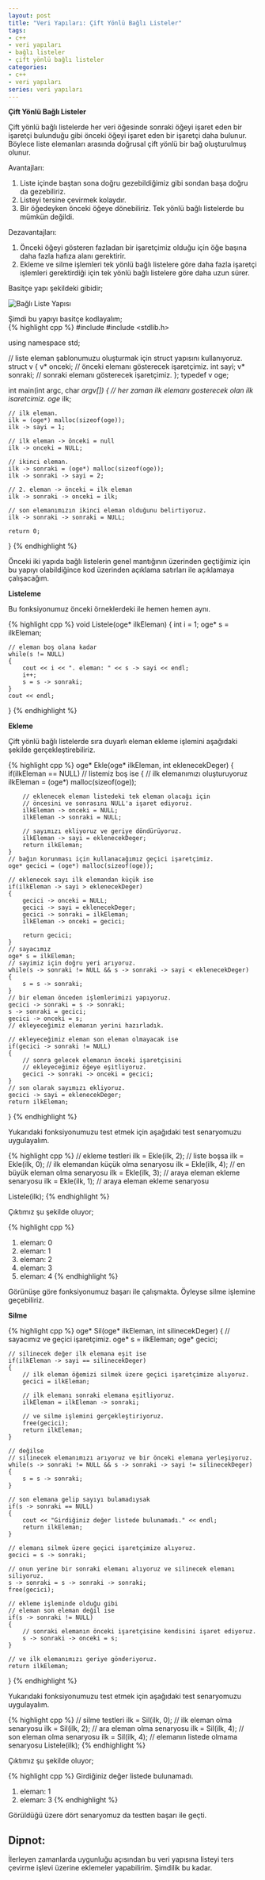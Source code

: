 ```yaml
---
layout: post
title: "Veri Yapıları: Çift Yönlü Bağlı Listeler"
tags:
- c++
- veri yapıları
- bağlı listeler
- çift yönlü bağlı listeler
categories:
- c++
- veri yapıları
series: veri yapıları
---
```


**Çift Yönlü Bağlı Listeler**

Çift yönlü bağlı listelerde her veri öğesinde sonraki öğeyi işaret eden bir işaretçi bulunduğu gibi önceki öğeyi işaret eden bir işaretçi daha bulunur. Böylece liste elemanları arasında doğrusal çift yönlü bir bağ oluşturulmuş olunur.  

Avantajları:  

1. Liste içinde baştan sona doğru gezebildiğimiz gibi sondan başa doğru da gezebiliriz.
2. Listeyi tersine çevirmek kolaydır.
3. Bir öğedeyken önceki öğeye dönebiliriz. Tek yönlü bağlı listelerde bu mümkün değildi.

Dezavantajları:  

1. Önceki öğeyi gösteren fazladan bir işaretçimiz olduğu için öğe başına daha fazla hafıza alanı gerektirir.
2. Ekleme ve silme işlemleri tek yönlü bağlı listelere göre daha fazla işaretçi işlemleri gerektirdiği için tek yönlü bağlı listelere göre daha uzun sürer. 

Basitçe yapı şekildeki gibidir;

![Bağlı Liste Yapısı](/../resimler/ciftYonluBagliListeYapisi.png)

Şimdi bu yapıyı basitçe kodlayalım;  
{% highlight cpp %}
#include <iostream>
#include <stdlib.h>

using namespace std;

// liste eleman şablonumuzu oluşturmak için struct yapısını kullanıyoruz.
struct v
{
    v* onceki; // önceki elemanı gösterecek işaretçimiz.
    int sayi;
    v* sonraki; // sonraki elemanı gösterecek işaretçimiz.
};
typedef v oge;

int main(int argc, char *argv[])
{
    // her zaman ilk elemanı gosterecek olan ilk isaretcimiz.
    oge* ilk;

    // ilk eleman.
    ilk = (oge*) malloc(sizeof(oge));
    ilk -> sayi = 1;
    
    // ilk eleman -> önceki = null
    ilk -> onceki = NULL;

    // ikinci eleman.
    ilk -> sonraki = (oge*) malloc(sizeof(oge));
    ilk -> sonraki -> sayi = 2;
    
    // 2. eleman -> önceki = ilk eleman
    ilk -> sonraki -> onceki = ilk;
    
    // son elemanımızın ikinci eleman olduğunu belirtiyoruz.
    ilk -> sonraki -> sonraki = NULL;

    return 0;
}
{% endhighlight %}

Önceki iki yapıda bağlı listelerin genel mantığının üzerinden geçtiğimiz için bu yapıyı olabildiğince kod üzerinden açıklama satırları ile açıklamaya çalışacağım. 

**Listeleme**  

Bu fonksiyonumuz önceki örneklerdeki ile hemen hemen aynı.

{% highlight cpp %}
void Listele(oge* ilkEleman)
{
    int i = 1;
    oge* s = ilkEleman;

    // eleman boş olana kadar
    while(s != NULL)
    {
        cout << i << ". eleman: " << s -> sayi << endl;
        i++;
        s = s -> sonraki;
    }
    cout << endl;
}
{% endhighlight %}

**Ekleme**

Çift yönlü bağlı listelerde sıra duyarlı eleman ekleme işlemini aşağıdaki şekilde gerçekleştirebiliriz.

{% highlight cpp %}
oge* Ekle(oge* ilkEleman, int eklenecekDeger)
{
    if(ilkEleman == NULL) // listemiz boş ise
    {
        // ilk elemanımızı oluşturuyoruz
        ilkEleman = (oge*) malloc(sizeof(oge));

        // eklenecek eleman listedeki tek eleman olacağı için
        // öncesini ve sonrasını NULL'a işaret ediyoruz.
        ilkEleman -> onceki = NULL;
        ilkEleman -> sonraki = NULL;

        // sayımızı ekliyoruz ve geriye döndürüyoruz.
        ilkEleman -> sayi = eklenecekDeger;
        return ilkEleman;
    }
    // bağın korunması için kullanacağımız geçici işaretçimiz.
    oge* gecici = (oge*) malloc(sizeof(oge));

    // eklenecek sayı ilk elemandan küçük ise
    if(ilkEleman -> sayi > eklenecekDeger)
    {
        gecici -> onceki = NULL;
        gecici -> sayi = eklenecekDeger;
        gecici -> sonraki = ilkEleman;
        ilkEleman -> onceki = gecici;

        return gecici;
    }
    // sayacımız
    oge* s = ilkEleman;
    // sayimiz için doğru yeri arıyoruz.
    while(s -> sonraki != NULL && s -> sonraki -> sayi < eklenecekDeger)
    {
        s = s -> sonraki;
    }
    // bir eleman önceden işlemlerimizi yapıyoruz.
    gecici -> sonraki = s -> sonraki;
    s -> sonraki = gecici;
    gecici -> onceki = s;
    // ekleyeceğimiz elemanın yerini hazırladık.

    // ekleyeceğimiz eleman son eleman olmayacak ise
    if(gecici -> sonraki != NULL)
    {
        // sonra gelecek elemanın önceki işaretçisini
        // ekleyeceğimiz öğeye eşitliyoruz.
        gecici -> sonraki -> onceki = gecici;
    }
    // son olarak sayımızı ekliyoruz.
    gecici -> sayi = eklenecekDeger;
    return ilkEleman;
}
{% endhighlight %}

Yukarıdaki fonksiyonumuzu test etmek için aşağıdaki test senaryomuzu uygulayalım.  

{% highlight cpp %}
// ekleme testleri
ilk = Ekle(ilk, 2); // liste boşsa
ilk = Ekle(ilk, 0); // ilk elemandan küçük olma senaryosu
ilk = Ekle(ilk, 4); // en büyük eleman olma senaryosu
ilk = Ekle(ilk, 3); // araya eleman ekleme senaryosu
ilk = Ekle(ilk, 1); // araya eleman ekleme senaryosu

Listele(ilk);
{% endhighlight %}

Çıktımız şu şekilde oluyor;  

{% highlight cpp %}
1. eleman: 0
2. eleman: 1
3. eleman: 2
4. eleman: 3
5. eleman: 4
{% endhighlight %}

Görünüşe göre fonksiyonumuz başarı ile çalışmakta. Öyleyse silme işlemine geçebiliriz.  

**Silme**

{% highlight cpp %}
oge* Sil(oge* ilkEleman, int silinecekDeger)
{
    // sayacımız ve geçici işaretçimiz.
    oge* s = ilkEleman;
    oge* gecici;

    // silinecek değer ilk elemana eşit ise
    if(ilkEleman -> sayi == silinecekDeger)
    {
        // ilk eleman öğemizi silmek üzere geçici işaretçimize alıyoruz.
        gecici = ilkEleman;

        // ilk elemanı sonraki elemana eşitliyoruz.
        ilkEleman = ilkEleman -> sonraki;

        // ve silme işlemini gerçekleştiriyoruz.
        free(gecici);
        return ilkEleman;
    }

    // değilse
    // silinecek elemanımızı arıyoruz ve bir önceki elemana yerleşiyoruz.
    while(s -> sonraki != NULL && s -> sonraki -> sayi != silinecekDeger)
    {
        s = s -> sonraki;
    }

    // son elemana gelip sayıyı bulamadıysak
    if(s -> sonraki == NULL)
    {
        cout << "Girdiğiniz değer listede bulunamadı." << endl;
        return ilkEleman;
    }

    // elemanı silmek üzere geçici işaretçimize alıyoruz.
    gecici = s -> sonraki;

    // onun yerine bir sonraki elemanı alıyoruz ve silinecek elemanı siliyoruz.
    s -> sonraki = s -> sonraki -> sonraki;
    free(gecici);

    // ekleme işleminde olduğu gibi
    // eleman son eleman değil ise
    if(s -> sonraki != NULL)
    {
        // sonraki elemanın önceki işaretçisine kendisini işaret ediyoruz.
        s -> sonraki -> onceki = s;
    }

    // ve ilk elemanımızı geriye gönderiyoruz.
    return ilkEleman;
}
{% endhighlight %}

Yukarıdaki fonksiyonumuzu test etmek için aşağıdaki test senaryomuzu uygulayalım.  

{% highlight cpp %}
// silme testleri
ilk = Sil(ilk, 0); // ilk eleman olma senaryosu
ilk = Sil(ilk, 2); // ara eleman olma senaryosu
ilk = Sil(ilk, 4); // son eleman olma senaryosu
ilk = Sil(ilk, 4); // elemanın listede olmama senaryosu
Listele(ilk);
{% endhighlight %}

Çıktımız şu şekilde oluyor;  

{% highlight cpp %}
Girdiğiniz değer listede bulunamadı.
1. eleman: 1
2. eleman: 3
{% endhighlight %}

Görüldüğü üzere dört senaryomuz da testten başarı ile geçti.  

Dipnot:
-------
İlerleyen zamanlarda uygunluğu açısından bu veri yapısına listeyi ters çevirme işlevi üzerine eklemeler yapabilirim. Şimdilik bu kadar.